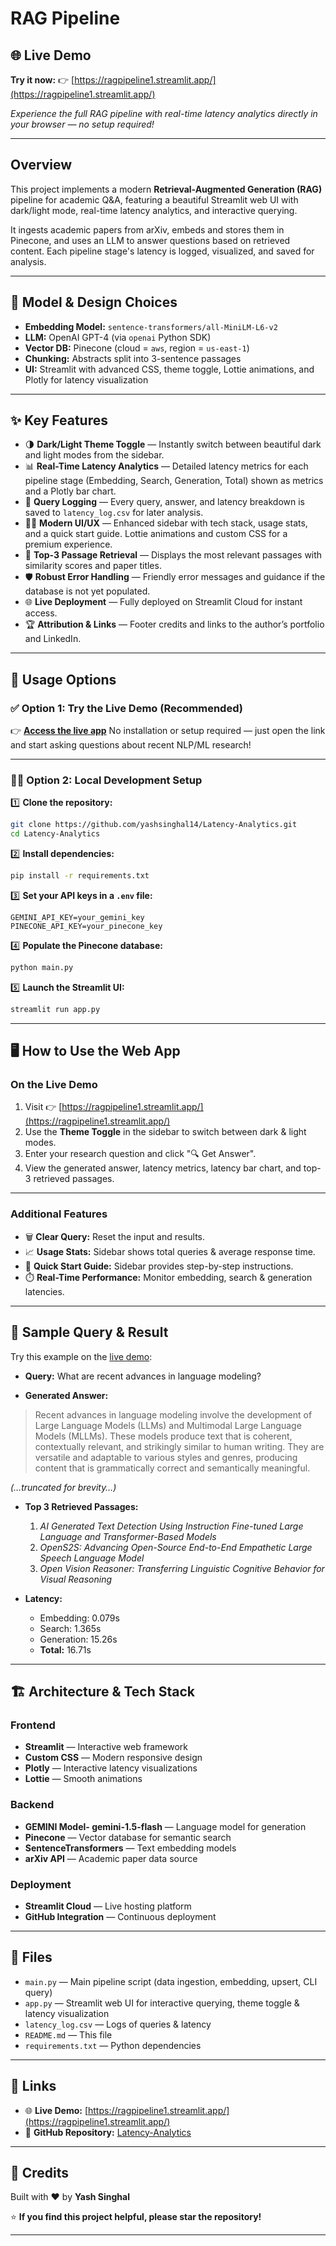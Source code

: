 # RAG Pipeline 

## 🌐 Live Demo

**Try it now:**
👉 [https://ragpipeline1.streamlit.app/](https://ragpipeline1.streamlit.app/)

*Experience the full RAG pipeline with real-time latency analytics directly in your browser — no setup required!*

---

## Overview

This project implements a modern **Retrieval-Augmented Generation (RAG)** pipeline for academic Q\&A, featuring a beautiful Streamlit web UI with dark/light mode, real-time latency analytics, and interactive querying.

It ingests academic papers from arXiv, embeds and stores them in Pinecone, and uses an LLM to answer questions based on retrieved content.
Each pipeline stage's latency is logged, visualized, and saved for analysis.


---

## 🧪 Model & Design Choices

* **Embedding Model:** `sentence-transformers/all-MiniLM-L6-v2`
* **LLM:** OpenAI GPT-4 (via `openai` Python SDK)
* **Vector DB:** Pinecone (cloud = `aws`, region = `us-east-1`)
* **Chunking:** Abstracts split into 3-sentence passages
* **UI:** Streamlit with advanced CSS, theme toggle, Lottie animations, and Plotly for latency visualization

---

## ✨ Key Features

* 🌗 **Dark/Light Theme Toggle** — Instantly switch between beautiful dark and light modes from the sidebar.
* 📊 **Real-Time Latency Analytics** — Detailed latency metrics for each pipeline stage (Embedding, Search, Generation, Total) shown as metrics and a Plotly bar chart.
* 📝 **Query Logging** — Every query, answer, and latency breakdown is saved to `latency_log.csv` for later analysis.
* 🧑‍💻 **Modern UI/UX** — Enhanced sidebar with tech stack, usage stats, and a quick start guide. Lottie animations and custom CSS for a premium experience.
* 🧠 **Top-3 Passage Retrieval** — Displays the most relevant passages with similarity scores and paper titles.
* 🛡️ **Robust Error Handling** — Friendly error messages and guidance if the database is not yet populated.
* 🌐 **Live Deployment** — Fully deployed on Streamlit Cloud for instant access.
* 🏆 **Attribution & Links** — Footer credits and links to the author’s portfolio and LinkedIn.

---

## 🚀 Usage Options

### ✅ Option 1: Try the Live Demo (Recommended)

👉 **[Access the live app](https://ragpipeline1.streamlit.app/)**
No installation or setup required — just open the link and start asking questions about recent NLP/ML research!

---

### 👩‍💻 Option 2: Local Development Setup

1️⃣ **Clone the repository:**

```bash
git clone https://github.com/yashsinghal14/Latency-Analytics.git
cd Latency-Analytics
```

2️⃣ **Install dependencies:**

```bash
pip install -r requirements.txt
```

3️⃣ **Set your API keys in a `.env` file:**

```env
GEMINI_API_KEY=your_gemini_key
PINECONE_API_KEY=your_pinecone_key
```

4️⃣ **Populate the Pinecone database:**

```bash
python main.py
```

5️⃣ **Launch the Streamlit UI:**

```bash
streamlit run app.py
```

---

## 🖥️ How to Use the Web App

### On the Live Demo

1. Visit 👉 [https://ragpipeline1.streamlit.app/](https://ragpipeline1.streamlit.app/)
2. Use the **Theme Toggle** in the sidebar to switch between dark & light modes.
3. Enter your research question and click "🔍 Get Answer".
4. View the generated answer, latency metrics, latency bar chart, and top-3 retrieved passages.

---

### Additional Features

* 🗑️ **Clear Query:** Reset the input and results.
* 📈 **Usage Stats:** Sidebar shows total queries & average response time.
* 📝 **Quick Start Guide:** Sidebar provides step-by-step instructions.
* ⏱️ **Real-Time Performance:** Monitor embedding, search & generation latencies.

---

## 🔎 Sample Query & Result

Try this example on the [live demo](https://ragpipeline1.streamlit.app/):

* **Query:** What are recent advances in language modeling?

* **Generated Answer:**

> Recent advances in language modeling involve the development of Large Language Models (LLMs) and Multimodal Large Language Models (MLLMs). These models produce text that is coherent, contextually relevant, and strikingly similar to human writing. They are versatile and adaptable to various styles and genres, producing content that is grammatically correct and semantically meaningful.

*(…truncated for brevity…)*

* **Top 3 Retrieved Passages:**

  1. *AI Generated Text Detection Using Instruction Fine-tuned Large Language and Transformer-Based Models*
  2. *OpenS2S: Advancing Open-Source End-to-End Empathetic Large Speech Language Model*
  3. *Open Vision Reasoner: Transferring Linguistic Cognitive Behavior for Visual Reasoning*

* **Latency:**

  * Embedding: 0.079s
  * Search: 1.365s
  * Generation: 15.26s
  * **Total:** 16.71s

---

## 🏗️ Architecture & Tech Stack

### Frontend

* **Streamlit** — Interactive web framework
* **Custom CSS** — Modern responsive design
* **Plotly** — Interactive latency visualizations
* **Lottie** — Smooth animations

### Backend

* **GEMINI Model- gemini-1.5-flash** — Language model for generation
* **Pinecone** — Vector database for semantic search
* **SentenceTransformers** — Text embedding models
* **arXiv API** — Academic paper data source

### Deployment

* **Streamlit Cloud** — Live hosting platform
* **GitHub Integration** — Continuous deployment

---

## 📂 Files

* `main.py` — Main pipeline script (data ingestion, embedding, upsert, CLI query)
* `app.py` — Streamlit web UI for interactive querying, theme toggle & latency visualization
* `latency_log.csv` — Logs of queries & latency
* `README.md` — This file
* `requirements.txt` — Python dependencies

---


## 🔗 Links

* 🌐 **Live Demo:** [https://ragpipeline1.streamlit.app/](https://ragpipeline1.streamlit.app/)
* 📂 **GitHub Repository:** [Latency-Analytics](https://github.com/yashsinghal14/Latency-Analytics)

---

## 🙏 Credits

Built with ❤️ by **Yash Singhal** 

⭐ **If you find this project helpful, please star the repository!**

---
